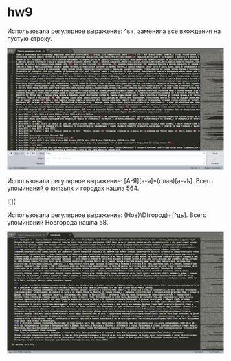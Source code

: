 # hw9

Использовала регулярное выражение: \^s+, заменила все вхождения на пустую строку. 

![](https://raw.githubusercontent.com/VeraBuntman/hw9/master/Снимок%20экрана%202018-06-01%20в%2023.15.36.png)

Использовала регулярное выражение: [А-Я][а-я]\*(слав)[а-яѣ]. Всего упоминаний о князьях и городах нашла 564.

![](

Использовала регулярное выражение: (Нов)\D(город)+[^ць]. Всего упоминаний Новгорода нашла 58. 

![](https://raw.githubusercontent.com/VeraBuntman/hw9/master/Снимок%20экрана%202018-06-01%20в%2023.40.27.png)

